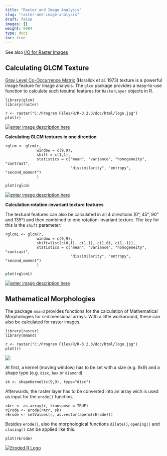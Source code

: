 ```yaml
---
title: "Raster and Image Analysis"
slug: "raster-and-image-analysis"
draft: false
images: []
weight: 9984
type: docs
toc: true
---
```


See also [I/O for Raster Images][1]


  [1]: https://www.wikiod.com/r/io-for-raster-images

## Calculating GLCM Texture
[Gray Level Co-Occurrence Matrix][1] (Haralick et al. 1973) texture is a powerful image feature for image analysis. The `glcm` package provides a easy-to-use function to calculate such texutral features for `RasterLayer` objects in R. 

    library(glcm)
    library(raster)

    r <- raster("C:/Program Files/R/R-3.2.3/doc/html/logo.jpg")
    plot(r)
[![enter image description here][2]][2]

**Calculating GLCM textures in one direction**

    rglcm <- glcm(r, 
                  window = c(9,9), 
                  shift = c(1,1), 
                  statistics = c("mean", "variance", "homogeneity", "contrast", 
                                 "dissimilarity", "entropy", "second_moment")
                  )
    
    plot(rglcm)
[![enter image description here][3]][3]

**Calculation rotation-invariant texture features**

The textural features can also be calculated in all 4 directions (0°, 45°, 90° and 135°) and then combined to one rotation-invariant texture. The key for this is the `shift` parameter:
 

    rglcm1 <- glcm(r, 
                  window = c(9,9), 
                  shift=list(c(0,1), c(1,1), c(1,0), c(1,-1)), 
                  statistics = c("mean", "variance", "homogeneity", "contrast", 
                                 "dissimilarity", "entropy", "second_moment")
                  )
    
    plot(rglcm1)
[![enter image description here][4]][4]


  [1]: https://en.wikipedia.org/wiki/Co-occurrence_matrix
  [2]: http://i.stack.imgur.com/yBLGi.png
  [3]: http://i.stack.imgur.com/YBnub.png
  [4]: http://i.stack.imgur.com/U0SHY.png

## Mathematical Morphologies
The package `mmand` provides functions for the calculation of Mathematical Morphologies for n-dimensional arrays. With a little workaround, these can also be calculated for raster images. 

    library(raster)
    library(mmand)
    
    r <- raster("C:/Program Files/R/R-3.2.3/doc/html/logo.jpg")
    plot(r)

[![][1]][1]

At first, a kernel (moving window) has to be set with a size (e.g. 9x9) and a shape type (e.g. `disc`, `box` or `diamond`)

    sk <- shapeKernel(c(9,9), type="disc")

Afterwards, the raster layer has to be converted into an array wich is used as input for the `erode()` function. 

    rArr <- as.array(r, transpose = TRUE)
    rErode <- erode(rArr, sk)
    rErode <- setValues(r, as.vector(aperm(rErode)))

Besides `erode()`, also the morphological functions `dilate()`, `opening()` and `closing()` can be applied like this. 

    plot(rErode)
[![Eroded R Logo][2]][2]


  [1]: http://i.stack.imgur.com/cuCPz.png
  [2]: http://i.stack.imgur.com/mAuCt.png

